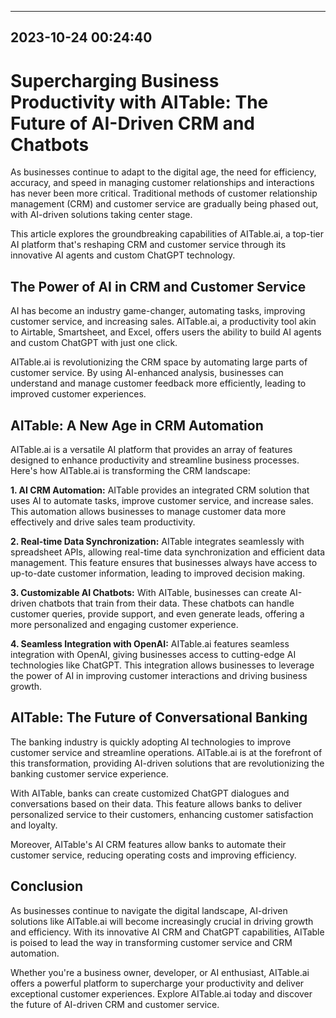 

---------------------------------------------
2023-10-24 00:24:40
---------------------------------------------

# Supercharging Business Productivity with AITable: The Future of AI-Driven CRM and Chatbots

As businesses continue to adapt to the digital age, the need for efficiency, accuracy, and speed in managing customer relationships and interactions has never been more critical. Traditional methods of customer relationship management (CRM) and customer service are gradually being phased out, with AI-driven solutions taking center stage.

This article explores the groundbreaking capabilities of AITable.ai, a top-tier AI platform that's reshaping CRM and customer service through its innovative AI agents and custom ChatGPT technology.

## The Power of AI in CRM and Customer Service

AI has become an industry game-changer, automating tasks, improving customer service, and increasing sales. AITable.ai, a productivity tool akin to Airtable, Smartsheet, and Excel, offers users the ability to build AI agents and custom ChatGPT with just one click. 

AITable.ai is revolutionizing the CRM space by automating large parts of customer service. By using AI-enhanced analysis, businesses can understand and manage customer feedback more efficiently, leading to improved customer experiences.

## AITable: A New Age in CRM Automation

AITable.ai is a versatile AI platform that provides an array of features designed to enhance productivity and streamline business processes. Here's how AITable.ai is transforming the CRM landscape:

**1. AI CRM Automation:** AITable provides an integrated CRM solution that uses AI to automate tasks, improve customer service, and increase sales. This automation allows businesses to manage customer data more effectively and drive sales team productivity.

**2. Real-time Data Synchronization:** AITable integrates seamlessly with spreadsheet APIs, allowing real-time data synchronization and efficient data management. This feature ensures that businesses always have access to up-to-date customer information, leading to improved decision making.

**3. Customizable AI Chatbots:** With AITable, businesses can create AI-driven chatbots that train from their data. These chatbots can handle customer queries, provide support, and even generate leads, offering a more personalized and engaging customer experience.

**4. Seamless Integration with OpenAI:** AITable.ai features seamless integration with OpenAI, giving businesses access to cutting-edge AI technologies like ChatGPT. This integration allows businesses to leverage the power of AI in improving customer interactions and driving business growth.

## AITable: The Future of Conversational Banking

The banking industry is quickly adopting AI technologies to improve customer service and streamline operations. AITable.ai is at the forefront of this transformation, providing AI-driven solutions that are revolutionizing the banking customer service experience.

With AITable, banks can create customized ChatGPT dialogues and conversations based on their data. This feature allows banks to deliver personalized service to their customers, enhancing customer satisfaction and loyalty.

Moreover, AITable's AI CRM features allow banks to automate their customer service, reducing operating costs and improving efficiency. 

## Conclusion

As businesses continue to navigate the digital landscape, AI-driven solutions like AITable.ai will become increasingly crucial in driving growth and efficiency. With its innovative AI CRM and ChatGPT capabilities, AITable is poised to lead the way in transforming customer service and CRM automation.

Whether you're a business owner, developer, or AI enthusiast, AITable.ai offers a powerful platform to supercharge your productivity and deliver exceptional customer experiences. Explore AITable.ai today and discover the future of AI-driven CRM and customer service.
